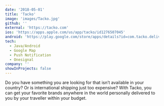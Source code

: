 ```yaml
---
date: '2018-05-01'
title: 'Tacko'
image: 'images/Tacko.jpg'
github: ''
external: 'https://tacko.com'
ios: 'https://apps.apple.com/us/app/tacko/id1276507045'
android: 'https://play.google.com/store/apps/details?id=com.tacko.delivery'
tech:
  - Java/Android
  - Google Map
  - Push Notification
  - Onesignal
company: ''
showInProjects: false
---
```


Do you have something you are looking for that isn’t available in your country? Or is international shipping just too expensive? With Tacko, you can get your favorite brands anywhere in the world personally delivered to you by your traveller within your budget.

